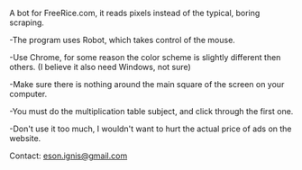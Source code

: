 A bot for FreeRice.com, it reads pixels instead of the typical, boring scraping.

-The program uses Robot, which takes control of the mouse.

-Use Chrome, for some reason the color scheme is slightly different then others. (I believe it also need Windows, not sure)

-Make sure there is nothing around the main square of the screen on your computer.

-You must do the multiplication table subject, and click through the first one. 

-Don't use it too much, I wouldn't want to hurt the actual price of ads on the website.


Contact: eson.ignis@gmail.com
